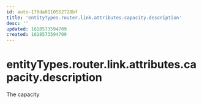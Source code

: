 ```yaml
---
id: auto-178da8110552728bf
title: 'entityTypes.router.link.attributes.capacity.description'
desc: ''
updated: 1618573594709
created: 1618573594709
---
```

# entityTypes.router.link.attributes.capacity.description

The capacity